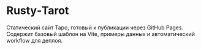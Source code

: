 
# Rusty‑Tarot

Статический сайт Таро, готовый к публикации через GitHub Pages.
Содержит базовый шаблон на Vite, примеры данных и автоматический workflow для деплоя.
